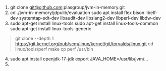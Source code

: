 1. git clone git@github.com:plasgroup/jvm-in-memory.git
2. cd ./jvm-in-memory/jdpulib/evaluation
   sudo apt install flex bison libelf-dev systemtap-sdt-dev libaudit-dev libslang2-dev libperl-dev libdw-dev
3. sudo apt-get install linux-tools
   sudo apt-get install linux-tools-common 
   sudo apt-get install linux-tools-generic
> git clone --depth 1 https://git.kernel.org/pub/scm/linux/kernel/git/torvalds/linux.git
cd linux/tools/perf
make
cp perf /usr/bin
4. sudo apt install openjdk-17-jdk
   export JAVA_HOME=/usr/lib/jvm/...
5. 

